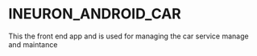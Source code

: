 # INEURON_ANDROID_CAR
This the front end app and is used for managing the car service manage and maintance
